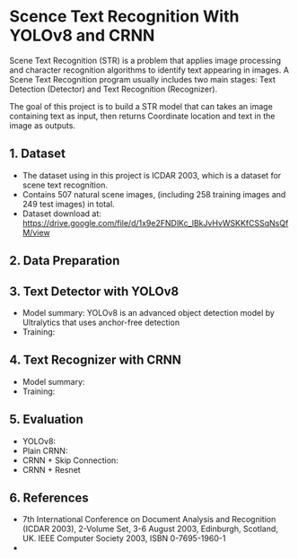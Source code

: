 # Scence Text Recognition With YOLOv8 and CRNN


Scene Text Recognition (STR) is a problem that applies image processing and character recognition algorithms to identify text appearing in images. A Scene Text Recognition program usually includes two main stages: Text Detection (Detector) and Text Recognition (Recognizer).

The goal of this project is to build a STR model that can takes an image containing text as input, then returns Coordinate location and text in the image as outputs.
## 1. Dataset
- The dataset using in this project is ICDAR 2003, which is a dataset for scene text recognition.
- Contains 507 natural scene images, (including 258 training images and 249 test images) in total.
- Dataset download at: https://drive.google.com/file/d/1x9e2FNDlKc_lBkJvHvWSKKfCSSqNsQfM/view
## 2. Data Preparation
## 3. Text Detector with YOLOv8
- Model summary: YOLOv8 is an advanced object detection model by Ultralytics that uses anchor-free detection
- Training:
## 4. Text Recognizer with CRNN
- Model summary:
- Training:
## 5. Evaluation
- YOLOv8:
- Plain CRNN:
- CRNN + Skip Connection:
- CRNN + Resnet

## 6. References
- 7th International Conference on Document Analysis and Recognition (ICDAR 2003), 2-Volume Set, 3-6 August 2003, Edinburgh, Scotland, UK. IEEE Computer Society 2003, ISBN 0-7695-1960-1
- 

 
